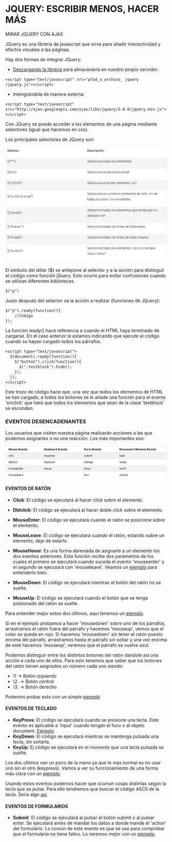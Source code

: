 # JQUERY: ESCRIBIR MENOS, HACER MÁS

MIRAR JQUERY CON AJAX

JQuery es  una librería de javascript que sirve para añadir interactividad y efectos visuales a las páginas.

Hay dos formas de integrar JQuery:

* [Descargando la librería](https://jquery.com/download/) para almacenarla en nuestro propio servidor.

```
<script type="text/javascript" src="pfad_a_archivo_ jquery /jquery.js"></script>
```

* Intengrándola de manera externa.

```
<script type="text/javascript" src="http://ajax.googleapis.com/ajax/libs/jquery/3.0.0/jquery.min.js"></script>
```

Con JQuery se puede acceder a los elementos de una página mediante selectores (igual que hacemos en css).

Los principales selectores de JQuery son:

![selectores](images/jqueryselectores.png)

El símbolo del dólar ($) se antepone al selector y a la acción para distinguir el código como función jQuery. Esto ocurre para evitar confusiones cuando se utilizan diferentes bibliotecas.

    $("p")

Justo después del selector va la acción a realizar (funciones de JQuery):

```
$("p").ready(function(){
    //Código
});
```

La función ready() hace referencia a cuando el HTML haya terminado de cargarse. En el caso anterior le estamos indicando que ejecute el código cuando se hayan cargado todos los párrafos.

```
<script type="text/javascript">
  $(document).ready(function(){
    $("button").click(function(){
      $(".testblock").hide();
    });
  });
</script>
```

Este trozo de código hace que, una vez que todos los elementos de HTML se han cargado, a todos los botones se le añade una función para el evento 'onclick' que hará que todos los elementos que sean de la clase 'testblock' se escondan.

### EVENTOS DESENCADENANTES

Los usuarios que visiten nuestra página realizarán acciones a las que podemos asignarles o no una reacción. Los más importantes son:

![eventos](images/eventos.jpg)

#### EVENTOS DE RATÓN

* __Click__: El código se ejecutará al hacer click sobre el elemento.
* __Dblclick__: El código se ejecutará al hacer doble click sobre el elemento.
* __MouseEnter__: El código se ejecutará cuando el ratón se posicione sobre el elemento.
* __MouseLeave__: El código se ejecutará cuando el ratón, estando sobre un elemento, deje de estarlo.
* __MouseHover__: Es una forma abreviada de asignarle a un elemento los dos eventos anteriores. Esta función recibe dos parámetros de los cuales el primero se ejecutará cuando suceda el evento 'mouseenter' y el segundo se ejecutará con 'mouseleave'. Veamos un [ejemplo](examples/jquery/ex01.html) para entenderlo bien.

* __MouseDown__: El código se ejecutará mientras el botón del ratón no se suelte.
* __MouseUp__: El código se ejecutará cuando el botón que se tenga presionado del ratón se suelte.

Para entender mejor estos dos últimos, aquí tenemos un [ejemplo](examples/jquery/ex02.html).

Si en el ejemplo probamos a hacer 'mousedown' sobre uno de los párrafos, arrastramos el ratón fuera del párrafo y hacemos 'mouseup', vemos que el color se queda en rojo. Si hacemos 'mousedown' sin tener el ratón puesto encima del párrafo, arrastramos hasta el párrafo sin soltar y una vez encima de este hacemos 'mouseup', veremos que el párrafo se vuelve azul.

Podemos distinguir entre los distintos botones del ratón dandole así una acción a cada uno de ellos. Para esto tenemos que saber que los botones del ratón tienen asignados un número cada uno siendo:
* \1 -> Botón izquierdo
* \2. -> Botón central
* \3. -> Botón derecho

Podemos probar esto con un simple [ejemplo](examples/jquery/ex03.html)

#### EVENTOS DE TECLADO

* __KeyPress__: El código se ejecutará cuando se presione una tecla. Este evento es aplicable a 'input' cuando tengan el foco o al objeto document. [Ejemplo](examples/jquery/ex04.html)
* __KeyDown__: El código se ejecutará mientras se mantenga pulsada una tecla, sin soltarla.
* __KeyUp__: Ej código se ejecutará en el momento que una tecla pulsada se suelte.

Los dos últimos van un poco de la mano ya que lo más normal es no usar uno sin el otro (keypress). Vamos a ver su funcionamiento de una forma más clara con un [ejemplo](examples/jquery/ex05.html).

Usando estos eventos podemos hacer que ocurran cosas distintas según la tecla que se pulse. Para ello tendremos que buscar el código ASCII de la tecla. Sería algo [así](examples/jquery/ex06.html).

#### EVENTOS DE FORMULARIOS

* __Submit__: El código se ejecutará al pulsar el botón submit o al pulsar enter. Se ejecutará antes de mandar los datos a donde mande el 'action' del formulario. Lo común de este evento es que se use para comprobar que el formulario no tiene fallos. Lo veremos mejor con un [ejemplo](examples/jquery/ex07.html).

